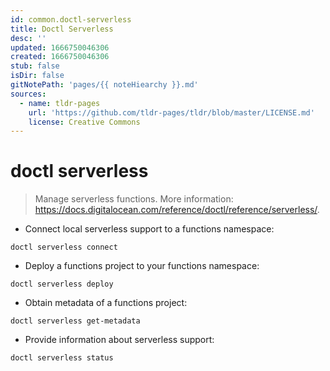 ```yaml
---
id: common.doctl-serverless
title: Doctl Serverless
desc: ''
updated: 1666750046306
created: 1666750046306
stub: false
isDir: false
gitNotePath: 'pages/{{ noteHiearchy }}.md'
sources:
  - name: tldr-pages
    url: 'https://github.com/tldr-pages/tldr/blob/master/LICENSE.md'
    license: Creative Commons
---
```

# doctl serverless

> Manage serverless functions.
> More information: <https://docs.digitalocean.com/reference/doctl/reference/serverless/>.

- Connect local serverless support to a functions namespace:

`doctl serverless connect`

- Deploy a functions project to your functions namespace:

`doctl serverless deploy`

- Obtain metadata of a functions project:

`doctl serverless get-metadata`

- Provide information about serverless support:

`doctl serverless status`


